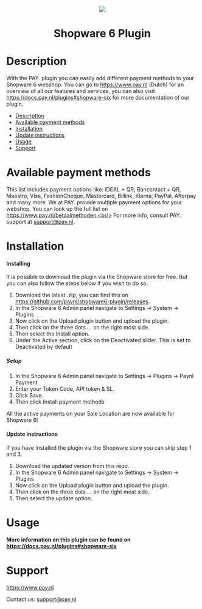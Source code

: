 <p align="center">
  <img src="https://www.pay.nl/uploads/1/brands/main_logo.png" />
</p>
<h1 align="center">Shopware 6 Plugin</h1>

# Description

With the PAY. plugin you can easily add different payment methods to your Shopware 6 webshop. You can go to https://www.pay.nl (Dutch) for an overview of all our features and services, you can also visit https://docs.pay.nl/plugins#shopware-six for more documentation of our plugin.

- [Description](#description)
- [Available payment methods](#available-payment-methods)
- [Installation](#installation)
- [Update instructions](#update-instructions)
- [Usage](#usage)
- [Support](#support)

# Available payment methods

This list includes payment options like: iDEAL + QR, Bancontact + QR, Maestro, Visa, FashionCheque, Mastercard, Billink, Klarna, PayPal, Afterpay and many more. We at PAY. provide multiple payment options for your webshop. You can look up the full list on https://www.pay.nl/betaalmethoden.<br/>
For more info, consult PAY. support at support@pay.nl.

# Installation
#### Installing

It is possible to download the plugin via the Shopware store for free. But you can also follow the steps below if you wish to do so.

1. Download the latest .zip, you can find this on https://github.com/paynl/shopware6-plugin/releases.
2. In the Shopware 6 Admin panel navigate to Settings -> System -> Plugins
3. Now click on the Upload plugin button and upload the plugin.
4. Then click on the three dots ... on the right most side.
5. Then select the Install option.
6. Under the Active section, click on the Deactivated slider. This is set to Deactivated by default


##### Setup

1. In the Shopware 6 Admin panel navigate to Settings -> Plugins -> Paynl Payment
2. Enter your Token Code, API token & SL.
3. Click Save.
4. Then click Install payment methods

All the active payments on your Sale Location are now available for Shopware 6!


#### Update instructions

If you have installed the plugin via the Shopware store you can skip step 1 and 3.

1. Download the updated verson from this repo.
2. In the Shopware 6 Admin panel navigate to Settings -> System -> Plugins
3. Now click on the Upload plugin button and upload the plugin.
4. Then click on the three dots ... on the right most side.
5. Then select the update option.

# Usage

**More information on this plugin can be found on https://docs.pay.nl/plugins#shopware-six**

# Support
https://www.pay.nl

Contact us: support@pay.nl
